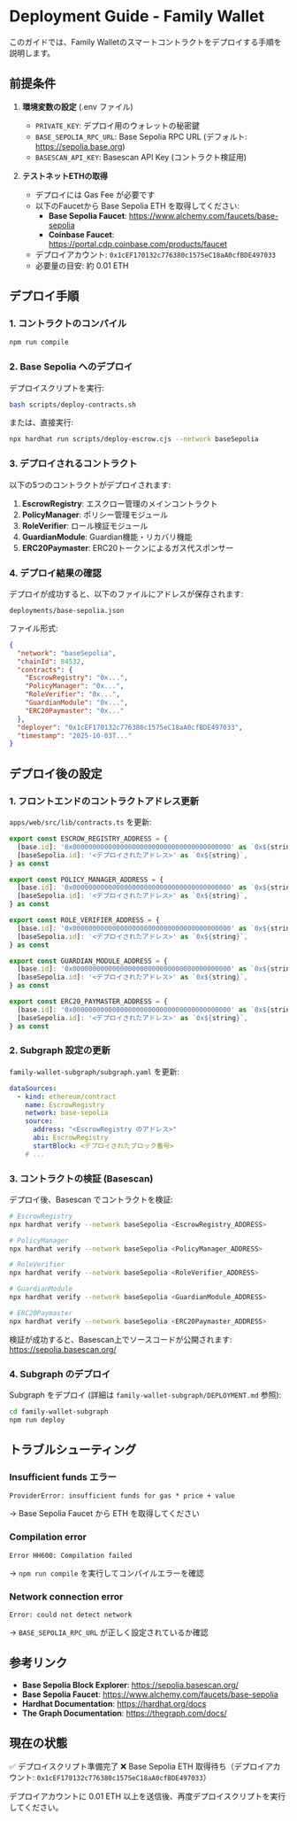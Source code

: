 # Deployment Guide - Family Wallet

このガイドでは、Family Walletのスマートコントラクトをデプロイする手順を説明します。

## 前提条件

1. **環境変数の設定** (.env ファイル)
   - `PRIVATE_KEY`: デプロイ用のウォレットの秘密鍵
   - `BASE_SEPOLIA_RPC_URL`: Base Sepolia RPC URL (デフォルト: https://sepolia.base.org)
   - `BASESCAN_API_KEY`: Basescan API Key (コントラクト検証用)

2. **テストネットETHの取得**
   - デプロイには Gas Fee が必要です
   - 以下のFaucetから Base Sepolia ETH を取得してください:
     - **Base Sepolia Faucet**: https://www.alchemy.com/faucets/base-sepolia
     - **Coinbase Faucet**: https://portal.cdp.coinbase.com/products/faucet
   - デプロイアカウント: `0x1cEF170132c776380c1575eC18aA0cfBDE497033`
   - 必要量の目安: 約 0.01 ETH

## デプロイ手順

### 1. コントラクトのコンパイル

```bash
npm run compile
```

### 2. Base Sepolia へのデプロイ

デプロイスクリプトを実行:

```bash
bash scripts/deploy-contracts.sh
```

または、直接実行:

```bash
npx hardhat run scripts/deploy-escrow.cjs --network baseSepolia
```

### 3. デプロイされるコントラクト

以下の5つのコントラクトがデプロイされます:

1. **EscrowRegistry**: エスクロー管理のメインコントラクト
2. **PolicyManager**: ポリシー管理モジュール
3. **RoleVerifier**: ロール検証モジュール
4. **GuardianModule**: Guardian機能・リカバリ機能
5. **ERC20Paymaster**: ERC20トークンによるガス代スポンサー

### 4. デプロイ結果の確認

デプロイが成功すると、以下のファイルにアドレスが保存されます:

```
deployments/base-sepolia.json
```

ファイル形式:

```json
{
  "network": "baseSepolia",
  "chainId": 84532,
  "contracts": {
    "EscrowRegistry": "0x...",
    "PolicyManager": "0x...",
    "RoleVerifier": "0x...",
    "GuardianModule": "0x...",
    "ERC20Paymaster": "0x..."
  },
  "deployer": "0x1cEF170132c776380c1575eC18aA0cfBDE497033",
  "timestamp": "2025-10-03T..."
}
```

## デプロイ後の設定

### 1. フロントエンドのコントラクトアドレス更新

`apps/web/src/lib/contracts.ts` を更新:

```typescript
export const ESCROW_REGISTRY_ADDRESS = {
  [base.id]: '0x0000000000000000000000000000000000000000' as `0x${string}`,
  [baseSepolia.id]: '<デプロイされたアドレス>' as `0x${string}`,
} as const

export const POLICY_MANAGER_ADDRESS = {
  [base.id]: '0x0000000000000000000000000000000000000000' as `0x${string}`,
  [baseSepolia.id]: '<デプロイされたアドレス>' as `0x${string}`,
} as const

export const ROLE_VERIFIER_ADDRESS = {
  [base.id]: '0x0000000000000000000000000000000000000000' as `0x${string}`,
  [baseSepolia.id]: '<デプロイされたアドレス>' as `0x${string}`,
} as const

export const GUARDIAN_MODULE_ADDRESS = {
  [base.id]: '0x0000000000000000000000000000000000000000' as `0x${string}`,
  [baseSepolia.id]: '<デプロイされたアドレス>' as `0x${string}`,
} as const

export const ERC20_PAYMASTER_ADDRESS = {
  [base.id]: '0x0000000000000000000000000000000000000000' as `0x${string}`,
  [baseSepolia.id]: '<デプロイされたアドレス>' as `0x${string}`,
} as const
```

### 2. Subgraph 設定の更新

`family-wallet-subgraph/subgraph.yaml` を更新:

```yaml
dataSources:
  - kind: ethereum/contract
    name: EscrowRegistry
    network: base-sepolia
    source:
      address: "<EscrowRegistry のアドレス>"
      abi: EscrowRegistry
      startBlock: <デプロイされたブロック番号>
    # ...
```

### 3. コントラクトの検証 (Basescan)

デプロイ後、Basescan でコントラクトを検証:

```bash
# EscrowRegistry
npx hardhat verify --network baseSepolia <EscrowRegistry_ADDRESS>

# PolicyManager
npx hardhat verify --network baseSepolia <PolicyManager_ADDRESS>

# RoleVerifier
npx hardhat verify --network baseSepolia <RoleVerifier_ADDRESS>

# GuardianModule
npx hardhat verify --network baseSepolia <GuardianModule_ADDRESS>

# ERC20Paymaster
npx hardhat verify --network baseSepolia <ERC20Paymaster_ADDRESS>
```

検証が成功すると、Basescan上でソースコードが公開されます:
https://sepolia.basescan.org/

### 4. Subgraph のデプロイ

Subgraph をデプロイ (詳細は `family-wallet-subgraph/DEPLOYMENT.md` 参照):

```bash
cd family-wallet-subgraph
npm run deploy
```

## トラブルシューティング

### Insufficient funds エラー

```
ProviderError: insufficient funds for gas * price + value
```

→ Base Sepolia Faucet から ETH を取得してください

### Compilation error

```
Error HH600: Compilation failed
```

→ `npm run compile` を実行してコンパイルエラーを確認

### Network connection error

```
Error: could not detect network
```

→ `BASE_SEPOLIA_RPC_URL` が正しく設定されているか確認

## 参考リンク

- **Base Sepolia Block Explorer**: https://sepolia.basescan.org/
- **Base Sepolia Faucet**: https://www.alchemy.com/faucets/base-sepolia
- **Hardhat Documentation**: https://hardhat.org/docs
- **The Graph Documentation**: https://thegraph.com/docs/

## 現在の状態

✅ デプロイスクリプト準備完了
❌ Base Sepolia ETH 取得待ち（デプロイアカウント: `0x1cEF170132c776380c1575eC18aA0cfBDE497033`）

デプロイアカウントに 0.01 ETH 以上を送信後、再度デプロイスクリプトを実行してください。
